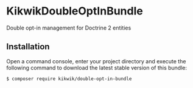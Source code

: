 KikwikDoubleOptInBundle
=======================

Double opt-in management for Doctrine 2 entities


Installation
------------

Open a command console, enter your project directory and execute the
following command to download the latest stable version of this bundle:

```console
$ composer require kikwik/double-opt-in-bundle
```

